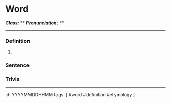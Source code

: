 # Word
**_Class:_** **
**_Pronunciation:_** **

---

### Definition
1. 

### Sentence

### Trivia

---

id: YYYYMMDDHHMM
tags: [ #word #definition #etymology  ]
